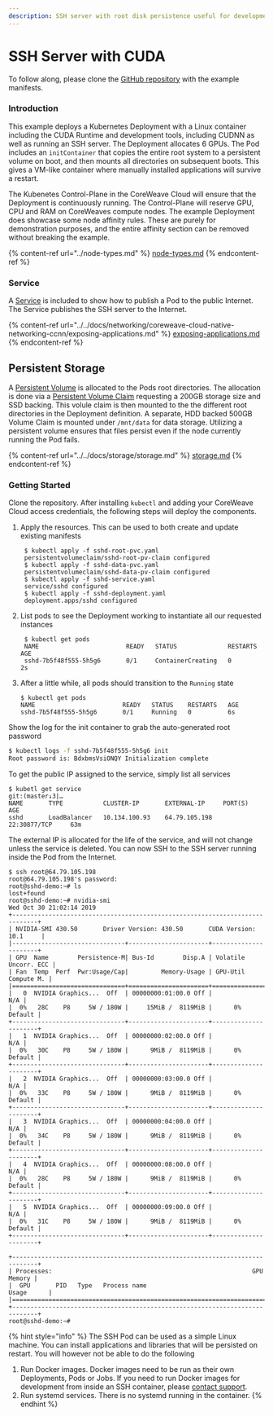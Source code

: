```yaml
---
description: SSH server with root disk persistence useful for development and testing
---
```


# SSH Server with CUDA

To follow along, please clone the [GitHub repository](https://github.com/coreweave/kubernetes-cloud/tree/master/cuda-ssh) with the example manifests.

### Introduction

This example deploys a Kubernetes Deployment with a Linux container including the CUDA Runtime and development tools, including CUDNN as well as running an SSH server. The Deployment allocates 6 GPUs. The Pod includes an `initContainer` that copies the entire root system to a persistent volume on boot, and then mounts all directories on subsequent boots. This gives a VM-like container where manually installed applications will survive a restart.

The Kubenetes Control-Plane in the CoreWeave Cloud will ensure that the Deployment is continuously running. The Control-Plane will reserve GPU, CPU and RAM on CoreWeaves compute nodes. The example Deployment does showcase some node affinity rules. These are purely for demonstration purposes, and the entire affinity section can be removed without breaking the example.

{% content-ref url="../node-types.md" %}
[node-types.md](../node-types.md)
{% endcontent-ref %}

### Service

A [Service](https://kubernetes.io/docs/concepts/services-networking/service/) is included to show how to publish a Pod to the public Internet. The Service publishes the SSH server to the Internet.

{% content-ref url="../../docs/networking/coreweave-cloud-native-networking-ccnn/exposing-applications.md" %}
[exposing-applications.md](../../docs/networking/coreweave-cloud-native-networking-ccnn/exposing-applications.md)
{% endcontent-ref %}

## Persistent Storage

A [Persistent Volume](https://kubernetes.io/docs/concepts/storage/persistent-volumes/) is allocated to the Pods root directories. The allocation is done via a [Persistent Volume Claim](https://github.com/atlantic-crypto/kubernetes-cloud-examples/blob/master/cuda-ssh/sshd-pvc.yaml) requesting a 200GB storage size and SSD backing. This volule claim is then mounted to the the different root directories in the Deployment definition. A separate, HDD backed 500GB Volume Claim is mounted under `/mnt/data` for data storage. Utilizing a persistent volume ensures that files persist even if the node currently running the Pod fails.

{% content-ref url="../../docs/storage/storage.md" %}
[storage.md](../../docs/storage/storage.md)
{% endcontent-ref %}

### Getting Started

Clone the repository. After installing `kubectl` and adding your CoreWeave Cloud access credentials, the following steps will deploy the components.

1.  Apply the resources. This can be used to both create and update existing manifests

    ```
     $ kubectl apply -f sshd-root-pvc.yaml
     persistentvolumeclaim/sshd-root-pv-claim configured
     $ kubectl apply -f sshd-data-pvc.yaml
     persistentvolumeclaim/sshd-data-pv-claim configured
     $ kubectl apply -f sshd-service.yaml
     service/sshd configured
     $ kubectl apply -f sshd-deployment.yaml
     deployment.apps/sshd configured
    ```
2.  List pods to see the Deployment working to instantiate all our requested instances

    ```
     $ kubectl get pods
     NAME                        READY   STATUS              RESTARTS   AGE
     sshd-7b5f48f555-5h5g6       0/1     ContainerCreating   0          2s
    ```
3.  After a little while, all pods should transition to the `Running` state

    ```
    $ kubectl get pods
    NAME                        READY   STATUS    RESTARTS   AGE
    sshd-7b5f48f555-5h5g6       0/1     Running   0          6s
    ```

Show the log for the init container to grab the auto-generated root password

```bash
$ kubectl logs -f sshd-7b5f48f555-5h5g6 init
Root password is: BdxbmsVsiONQY Initialization complete
```

To get the public IP assigned to the service, simply list all services

```
$ kubetl get service                                                                                                                                                                                                                               git:(master↓3|…
NAME       TYPE           CLUSTER-IP       EXTERNAL-IP     PORT(S)          AGE
sshd       LoadBalancer   10.134.100.93    64.79.105.198   22:30877/TCP     63m
```

The external IP is allocated for the life of the service, and will not change unless the service is deleted. You can now SSH to the SSH server running inside the Pod from the Internet.

```
$ ssh root@64.79.105.198
root@64.79.105.198's password:
root@sshd-demo:~# ls
lost+found
root@sshd-demo:~# nvidia-smi
Wed Oct 30 21:02:14 2019
+-----------------------------------------------------------------------------+
| NVIDIA-SMI 430.50       Driver Version: 430.50       CUDA Version: 10.1     |
|-------------------------------+----------------------+----------------------+
| GPU  Name        Persistence-M| Bus-Id        Disp.A | Volatile Uncorr. ECC |
| Fan  Temp  Perf  Pwr:Usage/Cap|         Memory-Usage | GPU-Util  Compute M. |
|===============================+======================+======================|
|   0  NVIDIA Graphics...  Off  | 00000000:01:00.0 Off |                  N/A |
|  0%   28C    P8     5W / 180W |     15MiB /  8119MiB |      0%      Default |
+-------------------------------+----------------------+----------------------+
|   1  NVIDIA Graphics...  Off  | 00000000:02:00.0 Off |                  N/A |
|  0%   30C    P8     5W / 180W |      9MiB /  8119MiB |      0%      Default |
+-------------------------------+----------------------+----------------------+
|   2  NVIDIA Graphics...  Off  | 00000000:03:00.0 Off |                  N/A |
|  0%   33C    P8     5W / 180W |      9MiB /  8119MiB |      0%      Default |
+-------------------------------+----------------------+----------------------+
|   3  NVIDIA Graphics...  Off  | 00000000:04:00.0 Off |                  N/A |
|  0%   34C    P8     5W / 180W |      9MiB /  8119MiB |      0%      Default |
+-------------------------------+----------------------+----------------------+
|   4  NVIDIA Graphics...  Off  | 00000000:08:00.0 Off |                  N/A |
|  0%   28C    P8     5W / 180W |      9MiB /  8119MiB |      0%      Default |
+-------------------------------+----------------------+----------------------+
|   5  NVIDIA Graphics...  Off  | 00000000:09:00.0 Off |                  N/A |
|  0%   31C    P8     5W / 180W |      9MiB /  8119MiB |      0%      Default |
+-------------------------------+----------------------+----------------------+

+-----------------------------------------------------------------------------+
| Processes:                                                       GPU Memory |
|  GPU       PID   Type   Process name                             Usage      |
|=============================================================================|
+-----------------------------------------------------------------------------+
root@sshd-demo:~#
```

{% hint style="info" %}
The SSH Pod can be used as a simple Linux machine. You can install applications and libraries that will be persisted on restart. You will however not be able to do the following

1. Run Docker images. Docker images need to be run as their own Deployments, Pods or Jobs. If you need to run Docker images for development from inside an SSH container, please [contact support](mailto:support@coreweave.com).
2. Run systemd services. There is no systemd running in the container.
{% endhint %}
